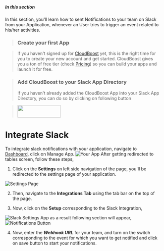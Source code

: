 ##### In this section

In this section, you'll learn how to sent Notifications to your team on Slack from your Application, whenever an User tries to trigger an event related to his/her activities.

>### Create your first App

>If you haven't signed up for [CloudBoost](https://www.cloudboost.io) yet, this is the right time for you to create your new account and get started. CloudBoost gives you a ton of free tier (check [Pricing](https://www.cloudboost.io/pricing)) so you can build your apps and launch it for free.

>### Add CloudBoost to your Slack App Directory
>If you haven't already added the CloudBoost App into your Slack App Directory, you can do so by clicking on following button

><a class="addToSlack" href="https://slack.com/oauth/authorize?&client_id=3133949145.212145423984&scope=incoming-webhook"><img class="slackImg" alt="" height="40" width="139" style="margin-right: 550px;" src="https://platform.slack-edge.com/img/add_to_slack.png" srcset="https://platform.slack-edge.com/img/add_to_slack.png 1x" /></a>

# Integrate Slack 

To integrate slack notifications with your application, navigate to <a href="https://dashboard.cloudboost.io">Dashboard</a>, click on <span class="tut-snippet">Manage App</span>.
<img class="settings_img" alt="Your App" src="http://i.imgur.com/PlVMCfC.png">
 After getting redirected to tables screen, follow these steps,

1. Click on the **Settings** on left side navigation of the page, you'll be redirected to the settings page of your application.
<img class="settings_img" alt="Settings Page" src="http://i.imgur.com/yhc0yi5.png">

2. Then, navigate to the **Integrations Tab** using the tab bar on the top of the page.

3. Now, click on the **Setup** corresponding to the Slack Integration,
<img class="settings_img" alt="Slack Settings App" src="http://i.imgur.com/BAN7Zls.png">
as a result following section will appear,
<img class="settings_img" alt="Notifications Button" src="http://i.imgur.com/CksS7mJ.png">

4. Now, enter the **_Webhook URL_** for your team, and turn on the switch corresponding to the event for which you want to get notified and click on save button to start your notifications.